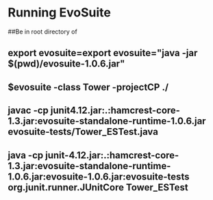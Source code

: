 # Running EvoSuite

##Be in root directory of 
## export evosuite=export evosuite="java -jar $(pwd)/evosuite-1.0.6.jar"  
##  $evosuite -class Tower -projectCP ./
## javac -cp junit4.12.jar:.:hamcrest-core-1.3.jar:evosuite-standalone-runtime-1.0.6.jar evosuite-tests/Tower_ESTest.java
## java -cp junit-4.12.jar:.:hamcrest-core-1.3.jar:evosuite-standalone-runtime-1.0.6.jar:evosuite-1.0.6.jar:evosuite-tests org.junit.runner.JUnitCore Tower_ESTest 